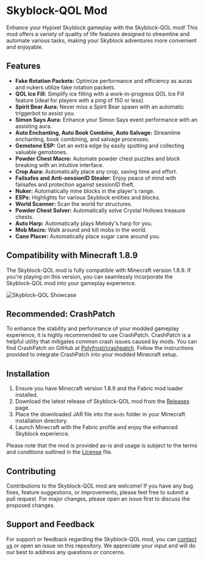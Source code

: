 # Skyblock-QOL Mod

Enhance your Hypixel Skyblock gameplay with the Skyblock-QOL mod! This mod offers a variety of quality of life features designed to streamline and automate various tasks, making your Skyblock adventures more convenient and enjoyable.


## Features

- **Fake Rotation Packets:** Optimize performance and efficiency as auras and nukers utilize fake rotation packets.
- **QOL Ice Fill:** Simplify ice filling with a work-in-progress QOL Ice Fill feature (ideal for players with a ping of 150 or less).
- **Spirit Bear Aura:** Never miss a Spirit Bear spawn with an automatic triggerbot to assist you.
- **Simon Says Aura:** Enhance your Simon Says event performance with an assisting aura.
- **Auto Enchanting, Auto Book Combine, Auto Salvage:** Streamline enchanting, book combining, and salvage processes.
- **Gemstone ESP:** Get an extra edge by easily spotting and collecting valuable gemstones.
- **Powder Chest Macro:** Automate powder chest puzzles and block breaking with an intuitive interface.
- **Crop Aura:** Automatically place any crop, saving time and effort.
- **Failsafes and Anti-sessionID Stealer:** Enjoy peace of mind with failsafes and protection against sessionID theft.
- **Nuker:** Automatically mine blocks in the player's range.
- **ESPs:** Highlights for various Skyblock entities and blocks.
- **World Scanner:** Scan the world for structures.
- **Powder Chest Solver:** Automatically solve Crystal Hollows treasure chests.
- **Auto Harp:** Automatically plays Melody's harp for you.
- **Mob Macro:** Walk around and kill mobs in the world.
- **Cane Placer:** Automatically place sugar cane around you.

## Compatibility with Minecraft 1.8.9

The Skyblock-QOL mod is fully compatible with Minecraft version 1.8.9. If you're playing on this version, you can seamlessly incorporate the Skyblock-QOL mod into your gameplay experience.

![Skyblock-QOL Showcase](https://i.imgur.com/1lM5GSn.png)

## Recommended: CrashPatch

To enhance the stability and performance of your modded gameplay experience, it is highly recommended to use CrashPatch. CrashPatch is a helpful utility that mitigates common crash issues caused by mods. You can find CrashPatch on GitHub at [Polyfrost/crashpatch](https://github.com/Polyfrost/crashpatch). Follow the instructions provided to integrate CrashPatch into your modded Minecraft setup.

## Installation

1. Ensure you have Minecraft version 1.8.9 and the Fabric mod loader installed.
2. Download the latest release of Skyblock-QOL mod from the [Releases](link-to-releases-page) page.
3. Place the downloaded JAR file into the `mods` folder in your Minecraft installation directory.
4. Launch Minecraft with the Fabric profile and enjoy the enhanced Skyblock experience.

Please note that the mod is provided as-is and usage is subject to the terms and conditions outlined in the [License](link-to-license-file) file.

## Contributing

Contributions to the Skyblock-QOL mod are welcome! If you have any bug fixes, feature suggestions, or improvements, please feel free to submit a pull request. For major changes, please open an issue first to discuss the proposed changes.

## Support and Feedback

For support or feedback regarding the Skyblock-QOL mod, you can [contact us](mailto:your-email@example.com) or open an issue on this repository. We appreciate your input and will do our best to address any questions or concerns.
